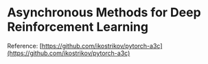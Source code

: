 # Asynchronous Methods for Deep Reinforcement Learning
Reference: [https://github.com/ikostrikov/pytorch-a3c](https://github.com/ikostrikov/pytorch-a3c)
